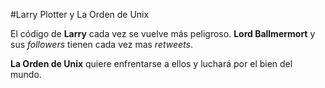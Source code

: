 #Larry Plotter y La Orden de Unix

El código de **Larry** cada vez se vuelve más peligroso.
**Lord Ballmermort** y sus *followers* tienen cada vez mas *retweets*.

**La Orden de Unix** quiere enfrentarse a ellos y luchará por el bien del mundo.


